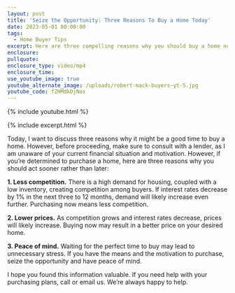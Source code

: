 ```yaml
---
layout: post
title: 'Seize the Opportunity: Three Reasons To Buy a Home Today'
date: 2023-05-01 00:00:00
tags:
  - Home Buyer Tips
excerpt: Here are three compelling reasons why you should buy a home now.
enclosure:
pullquote:
enclosure_type: video/mp4
enclosure_time:
use_youtube_image: true
youtube_alternate_image: /uploads/robert-mack-buyers-yt-5.jpg
youtube_code: fZHMdkDjNos
---
```

{% include youtube.html %}

{% include excerpt.html %}

Today, I want to discuss three reasons why it might be a good time to buy a home. However, before proceeding, make sure to consult with a lender, as I am unaware of your current financial situation and motivation. However, if you’re determined to purchase a home, here are three reasons why you should act sooner rather than later:&nbsp;

**1\. Less competition.** There is a high demand for housing, coupled with a low inventory, creating competition among buyers. If interest rates decrease by 1% in the next three to 12 months, demand will likely increase even further. Purchasing now means less competition.

**2\. Lower prices.** As competition grows and interest rates decrease, prices will likely increase. Buying now may result in a better price on your desired home.&nbsp;

**3\. Peace of mind.** Waiting for the perfect time to buy may lead to unnecessary stress. If you have the means and the motivation to purchase, seize the opportunity and have peace of mind.

I hope you found this information valuable. If you need help with your purchasing plans, call or email us. We’re always happy to help.